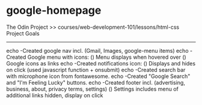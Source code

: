 # google-homepage
The Odin Project >> courses/web-development-101/lessons/html-css
Project Goals
****************************
echo -Created google nav incl. (Gmail, Images, google-menu items)
echo -Created Google menu with icons:
	() Menu displays when hovered over
	() Google icons as links
echo -Created notifications icon:
	() Displays and hides on click (used javascript function + onsubmit)
echo -Created search bar with microphone icon from fontawesome.
echo -Created "Google Search" and "I'm Feeling Lucky" buttons.
echo -Created footer incl. (advertising, business, about, privacy terms, settings)
	() Settings includes menu of additional links hidden, display on click


